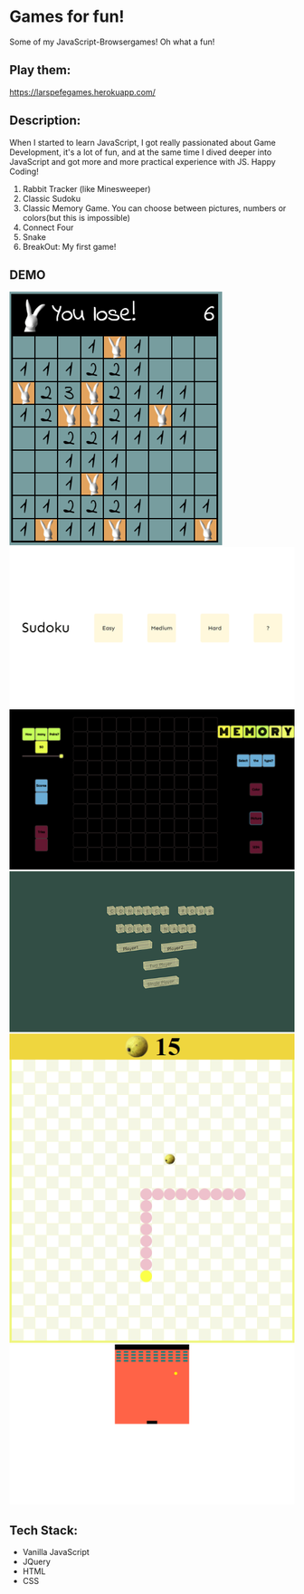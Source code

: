 # Games for fun!

Some of my JavaScript-Browsergames! Oh what a fun!

## Play them:

https://larspefegames.herokuapp.com/

## Description:

When I started to learn JavaScript, I got really passionated about Game Development,
it's a lot of fun, and at the same time I dived deeper into JavaScript and got
more and more practical experience with JS. Happy Coding!

1. Rabbit Tracker (like Minesweeper)
2. Classic Sudoku
3. Classic Memory Game. You can choose between pictures, numbers or colors(but this is impossible)
4. Connect Four
5. Snake
6. BreakOut: My first game!

## DEMO

![](RabbitTracker.PNG)
![](Sudoku.gif)
![](MemoryGame.gif)
![](ConnectFour.gif)
![](Snake.png)
![](Breakout.gif)

## Tech Stack:

-   Vanilla JavaScript
-   JQuery
-   HTML
-   CSS
